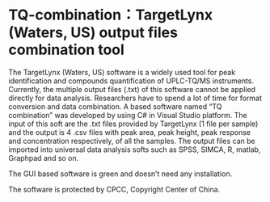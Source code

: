 # TQ-combination：TargetLynx (Waters, US) output files combination tool
The TargetLynx (Waters, US) software is a widely used tool for peak identification and compounds quantification of UPLC-TQ/MS instruments. Currently, the multiple output files (.txt) of this software cannot be applied directly for data analysis. Researchers have to spend a lot of time for format conversion and data combination.
A based software named “TQ combination” was developed by using C# in Visual Studio platform. The input of this soft are the .txt files provided by TargetLynx (1 file per sample) and the output is 4 .csv files with peak area, peak height, peak response and concentration respectively, of all the samples. The output files can be imported into universal data analysis softs such as SPSS, SIMCA, R, matlab, Graphpad and so on.

The GUI based software is green and doesn’t need any installation.

The software is protected by CPCC, Copyright Center of China.
